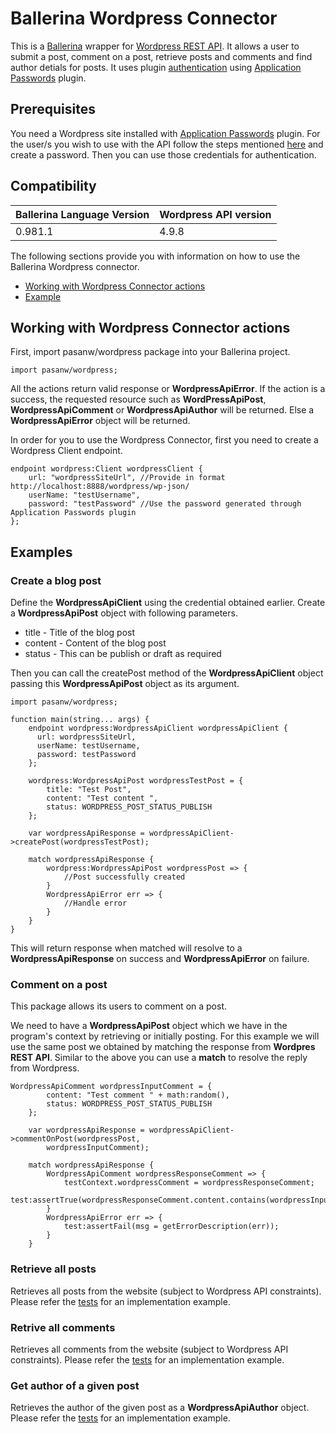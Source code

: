 # Ballerina Wordpress Connector
This is a [Ballerina](http://ballerina.io) wrapper for [Wordpress REST API](https://developer.wordpress.org/rest-api/).
It allows a user to submit a post, comment on a post, retrieve posts and comments and find author detials for posts.
It uses plugin [authentication](https://developer.wordpress.org/rest-api/using-the-rest-api/authentication/) using [Application Passwords](https://wordpress.org/plugins/application-passwords/) plugin.

## Prerequisites
You need a Wordpress site installed with [Application Passwords](https://wordpress.org/plugins/application-passwords/) plugin.
For the user/s you wish to use with the API follow the steps mentioned [here](https://wordpress.org/plugins/application-passwords/) and create a password. Then you can use those credentials for authentication.

## Compatibility
| Ballerina Language Version | Wordpress API version  |
| -------------------------- | --------------------   |
| 0.981.1                    | 4.9.8                  |



The following sections provide you with information on how to use the Ballerina Wordpress connector.

- [Working with Wordpress Connector actions](#working-with-wordpress-connector-actions)
- [Example](#example)


## Working with Wordpress Connector actions

First, import pasanw/wordpress package into your Ballerina project.
```ballerina
import pasanw/wordpress;
```

All the actions return valid response or **WordpressApiError**. If the action is a success, the requested resource such as **WordPressApiPost**, **WordpressApiComment** or **WordpressApiAuthor** will be returned. Else a **WordpressApiError** object will be returned.

In order for you to use the Wordpress Connector, first you need to create a Wordpress Client endpoint.

```ballerina
endpoint wordpress:Client wordpressClient {
    url: "wordpressSiteUrl", //Provide in format http://localhost:8888/wordpress/wp-json/
    userName: "testUsername",
    password: "testPassword" //Use the password generated through Application Passwords plugin
};
```

## Examples

### Create a blog post
Define the **WordpressApiClient** using the credential obtained earlier.
Create a **WordpressApiPost** object with following parameters.
* title - Title of the blog post
* content - Content of the blog post
* status - This can be publish or draft as required

Then you can call the createPost method of the **WordpressApiClient** object passing this
**WordpressApiPost** object as its argument. 

```ballerina
import pasanw/wordpress;

function main(string... args) {
    endpoint wordpress:WordpressApiClient wordpressApiClient {
      url: wordpressSiteUrl,
      userName: testUsername,
      password: testPassword   
    };

    wordpress:WordpressApiPost wordpressTestPost = {
        title: "Test Post",
        content: "Test content ",
        status: WORDPRESS_POST_STATUS_PUBLISH
    };

    var wordpressApiResponse = wordpressApiClient->createPost(wordpressTestPost);

    match wordpressApiResponse {
        wordpress:WordpressApiPost wordpressPost => {
            //Post successfully created
        }
        WordpressApiError err => {
            //Handle error
        }
    }
}
```

This will return response when matched will resolve to a **WordpressApiResponse** on success and **WordpressApiError** on failure.



### Comment on a post

This package allows its users to comment on a post. 

We need to have a **WordpressApiPost** object which we have in the program's context by retrieving or initially posting. For this example we will use the same post we obtained by matching the response from **Wordpres REST API**.
Similar to the above you can use a **match** to resolve the reply from Wordpress.

```ballerina
WordpressApiComment wordpressInputComment = {
        content: "Test comment " + math:random(),
        status: WORDPRESS_POST_STATUS_PUBLISH
    };
    
    var wordpressApiResponse = wordpressApiClient->commentOnPost(wordpressPost, 
        wordpressInputComment);

    match wordpressApiResponse {
        WordpressApiComment wordpressResponseComment => {
            testContext.wordpressComment = wordpressResponseComment;
            test:assertTrue(wordpressResponseComment.content.contains(wordpressInputComment.content));
        }
        WordpressApiError err => {
            test:assertFail(msg = getErrorDescription(err));
        }
    }
```



### Retrieve all posts

Retrieves all posts from the website (subject to Wordpress API constraints). Please refer the [tests](https://github.com/pasanbox/ballerina-wordpress-connector/blob/master/wordpress/tests/test.bal) for an implementation example.

### Retrive all comments

Retrieves all comments from the website (subject to Wordpress API constraints). Please refer the [tests](https://github.com/pasanbox/ballerina-wordpress-connector/blob/master/wordpress/tests/test.bal) for an implementation example.

### Get author of a given post

Retrieves the author of the given post as a **WordpressApiAuthor** object. Please refer the [tests](https://github.com/pasanbox/ballerina-wordpress-connector/blob/master/wordpress/tests/test.bal) for an implementation example.